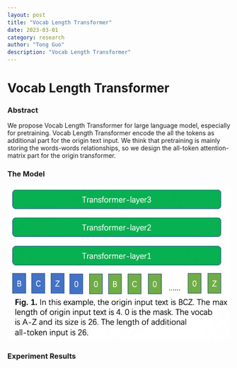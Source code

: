 ```yaml
---
layout: post
title: "Vocab Length Transformer"
date: 2023-03-01
category: research
author: "Tong Guo"
description: "Vocab Length Transformer"
---
```

# Vocab Length Transformer

### Abstract

We propose Vocab Length Transformer for large language model, especially for pretraining. 
Vocab Length Transformer encode the all the tokens as additional part for the origin text input.
We think that pretraining is mainly storing the words-words relationships, so we design the all-token attention-matrix part for the origin transformer.



### The Model

![fig1](/assets/png/vocab-len-transformer/fig1.png)


### Experiment Results


